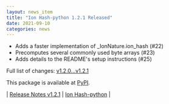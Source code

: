 ```yaml
---
layout: news_item
title: "Ion Hash-python 1.2.1 Released"
date: 2021-09-10
categories: news 
---
```


* Adds a faster implementation of _IonNature.ion_hash (#22)
* Precomputes several commonly used byte arrays (#23)
* Adds details to the README's setup instructions (#25)

Full list of changes: [v1.2.0...v1.2.1](https://github.com/amzn/ion-hash-python/compare/v1.2.0...v1.2.1)

This package is available at [PyPI](https://pypi.org/project/ionhash/1.2.1/).

| [Release Notes v1.2.1](https://github.com/amzn//releases/tag/v1.2.1) | [Ion Hash-python](https://github.com/amzn/ion-hash-python) |


